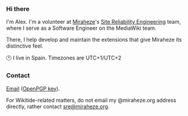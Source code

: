 ### Hi there 

I'm Alex. I'm a volunteer at [Miraheze](https://github.com/miraheze)'s [Site Reliability Engineering](https://meta.miraheze.org/wiki/Tech:SRE_Volunteers) team, where I serve as a Software Engineer on the MediaWiki team.

There, I help develop and maintain the extensions that give Miraheze its distinctive feel.

🕐 I live in Spain. Timezones are UTC+1/UTC+2

### Contact

[Email](mailto:alex@blueselene.com) ([OpenPGP key](https://blueselene.com/pgp-archive/0AFB427F1800FD89751C4035292228735AE707FF/key.pub)).

For Wikitide-related matters, do not email my @miraheze.org address directly, rather contact [sre@miraheze.org](mailto:sre@miraheze.org).
